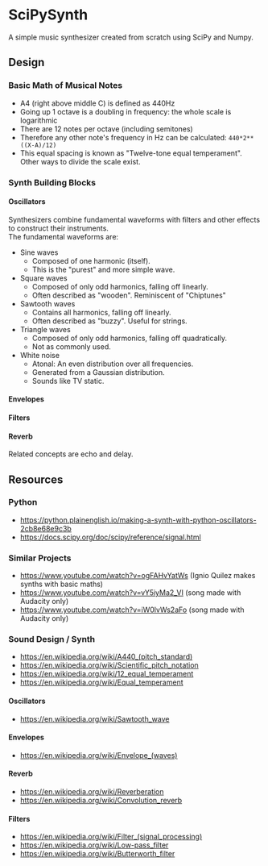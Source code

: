 # SciPySynth
A simple music synthesizer created from scratch using SciPy and Numpy.

## Design
### Basic Math of Musical Notes
- A4 (right above middle C) is defined as 440Hz
- Going up 1 octave is a doubling in frequency: the whole scale is logarithmic
- There are 12 notes per octave (including semitones)
- Therefore any other note's frequency in Hz can be calculated: `440*2**((X-A)/12)`
- This equal spacing is known as "Twelve-tone equal temperament". Other ways to divide the scale exist.

### Synth Building Blocks
#### Oscillators
Synthesizers combine fundamental waveforms with filters and other effects to construct their instruments.  
The fundamental waveforms are:
- Sine waves
	- Composed of one harmonic (itself).
	- This is the "purest" and more simple wave.
- Square waves
	- Composed of only odd harmonics, falling off linearly.
	- Often described as "wooden". Reminiscent of "Chiptunes"
- Sawtooth waves
	- Contains all harmonics, falling off linearly.
	- Often described as "buzzy". Useful for strings.
- Triangle waves
	- Composed of only odd harmonics, falling off quadratically.
	- Not as commonly used.
- White noise
	- Atonal: An even distribution over all frequencies.
	- Generated from a Gaussian distribution.
	- Sounds like TV static.

#### Envelopes

#### Filters

#### Reverb
Related concepts are echo and delay.

## Resources
### Python
- https://python.plainenglish.io/making-a-synth-with-python-oscillators-2cb8e68e9c3b
- https://docs.scipy.org/doc/scipy/reference/signal.html

### Similar Projects
- https://www.youtube.com/watch?v=ogFAHvYatWs (Ignio Quilez makes synths with basic maths)
- https://www.youtube.com/watch?v=vY5iyMa2_VI (song made with Audacity only)
- https://www.youtube.com/watch?v=iW0lvWs2aFo (song made with Audacity only)

### Sound Design / Synth
- https://en.wikipedia.org/wiki/A440_(pitch_standard)
- https://en.wikipedia.org/wiki/Scientific_pitch_notation
- https://en.wikipedia.org/wiki/12_equal_temperament
- https://en.wikipedia.org/wiki/Equal_temperament
#### Oscillators
- https://en.wikipedia.org/wiki/Sawtooth_wave
#### Envelopes
- https://en.wikipedia.org/wiki/Envelope_(waves)
#### Reverb
- https://en.wikipedia.org/wiki/Reverberation
- https://en.wikipedia.org/wiki/Convolution_reverb
#### Filters
- https://en.wikipedia.org/wiki/Filter_(signal_processing)
- https://en.wikipedia.org/wiki/Low-pass_filter
- https://en.wikipedia.org/wiki/Butterworth_filter
